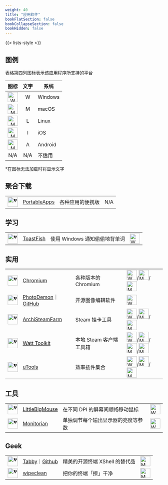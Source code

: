 ```yaml
---
weight: 40
title: "应用软件"
bookFlatSection: false
bookCollapseSection: false
bookHidden: false
---
```


{{< lists-style >}}

## 图例

表格第四列图标表示该应用程序所支持的平台

| 图标 | 文字 | 系统 |
| :----: | :----: | ---- |
| <img loading="lazy" width="32px" alt="W" src="https://fo.lioil.live/list/logo-windows.svg"> | W | Windows |
| <img loading="lazy" width="32px" alt="M" src="https://fo.lioil.live/list/logo-macos.svg"> | M | macOS |
| <img loading="lazy" width="32px" alt="M" src="https://fo.lioil.live/list/logo-linux.svg"> | L | Linux |
| <img loading="lazy" width="32px" alt="M" src="https://fo.lioil.live/list/logo-ios.svg"> | I | iOS |
| <img loading="lazy" width="32px" alt="M" src="https://fo.lioil.live/list/logo-android.svg"> | A | Android |
| N/A | N/A | 不适用 |

*在图标无法加载时将显示文字

## 聚合下载

|  |  |  |  |
| :----: | ---- | ---- | ---- |
| <img loading="lazy" width="32px" alt="💔" src="https://portableapps.com/favicon.ico"> | [PortableApps](https://portableapps.com/) | 各种应用的便携版 | N/A |

## 学习

|  |  |  |  |
| :----: | ---- | ---- | ---- |
| <img loading="lazy" width="32px" alt="💔" src="https://pages.github.com/favicon.ico"> | [ToastFish](https://github.com/Uahh/ToastFish) | 使用 Windows 通知偷偷地背单词 | <img loading="lazy" width="32px" alt="W" src="https://fo.lioil.live/list/logo-windows.svg"> |

## 实用

|  |  |  |  |
| :----: | ---- | ---- | ---- |
| <img loading="lazy" width="32px" alt="💔" src="https://chromium.woolyss.com/favicon.ico"> | [Chromium](https://chromium.woolyss.com/) | 各种版本的 Chromium | <img loading="lazy" width="32px" alt="W" src="https://fo.lioil.live/list/logo-windows.svg">/<img loading="lazy" width="32px" alt="M" src="https://fo.lioil.live/list/logo-macos.svg">/<img loading="lazy" width="32px" alt="M" src="https://fo.lioil.live/list/logo-linux.svg"> |
| <img loading="lazy" width="32px" alt="💔" src="https://photodemon.org/favicon.png"> | [PhotoDemon](https://photodemon.org/)｜[GitHub](https://github.com/tannerhelland/PhotoDemon) | 开源图像编辑软件 | <img loading="lazy" width="32px" alt="W" src="https://fo.lioil.live/list/logo-windows.svg"> |
| <img loading="lazy" width="32px" alt="💔" src="https://pages.github.com/favicon.ico"> | [ArchiSteamFarm](https://github.com/JustArchiNET/ArchiSteamFarm/) | Steam 挂卡工具 | <img loading="lazy" width="32px" alt="W" src="https://fo.lioil.live/list/logo-windows.svg">/<img loading="lazy" width="32px" alt="M" src="https://fo.lioil.live/list/logo-macos.svg">/<img loading="lazy" width="32px" alt="M" src="https://fo.lioil.live/list/logo-linux.svg"> |
| <img loading="lazy" width="32px" alt="💔" src="https://steampp.net/favicon.ico"> | [Watt Toolkit](https://steampp.net/) | 本地 Steam 客户端工具箱 | <img loading="lazy" width="32px" alt="W" src="https://fo.lioil.live/list/logo-windows.svg">/<img loading="lazy" width="32px" alt="M" src="https://fo.lioil.live/list/logo-macos.svg">/<img loading="lazy" width="32px" alt="M" src="https://fo.lioil.live/list/logo-linux.svg">/<img loading="lazy" width="32px" alt="M" src="https://fo.lioil.live/list/logo-android.svg"> |
| <img loading="lazy" width="32px" alt="💔" src="https://u.tools/favicon.ico"> | [uTools](https://u.tools/) | 效率插件集合 | <img loading="lazy" width="32px" alt="W" src="https://fo.lioil.live/list/logo-windows.svg">/<img loading="lazy" width="32px" alt="M" src="https://fo.lioil.live/list/logo-macos.svg">/<img loading="lazy" width="32px" alt="M" src="https://fo.lioil.live/list/logo-linux.svg"> |


## 工具

|  |  |  |  |
| :----: | ---- | ---- | ---- |
| <img loading="lazy" width="32px" alt="💔" src="https://pages.github.com/favicon.ico"> | [LittleBigMouse](https://github.com/mgth/LittleBigMouse) | 在不同 DPI 的屏幕间顺畅移动鼠标 | <img loading="lazy" width="32px" alt="W" src="https://fo.lioil.live/list/logo-windows.svg"> |
| <img loading="lazy" width="32px" alt="💔" src="https://pages.github.com/favicon.ico"> | [Monitorian](https://github.com/emoacht/Monitorian) | 单独调节每个输出显示器的亮度等参数 | <img loading="lazy" width="32px" alt="W" src="https://fo.lioil.live/list/logo-windows.svg"> |

## Geek

|  |  |  |  |
| :----: | ---- | ---- | ---- |
| <img loading="lazy" width="32px" alt="💔" src="https://tabby.sh/41c0b2191a91f83bee77.png"> | [Tabby](https://tabby.sh/)｜[Github](https://github.com/Eugeny/tabby/) | 精美的开源终端 XShell 的替代品 | <img loading="lazy" width="32px" alt="M" src="https://fo.lioil.live/list/logo-linux.svg"> |
| <img loading="lazy" width="32px" alt="💔" src="https://pages.github.com/favicon.ico"> | [wipeclean](https://github.com/JeanJouliaCode/wipeClean) | 把你的终端「擦」干净 | <img loading="lazy" width="32px" alt="M" src="https://fo.lioil.live/list/logo-linux.svg"> |